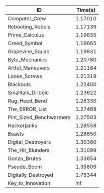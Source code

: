 |ID|Time(s)|
|-|-|
|Computer_Crew|1.17010|
|Rebooting_Rebels|1.17139|
|Prime_Calculus|1.19635|
|Creed_Symbol|1.19665|
|Grapevine_Squad|1.19831|
|Byte_Mechanics|1.20780|
|Artful_Maneuvers|1.21184|
|Loose_Screws|1.21319|
|Blackouts|1.22400|
|Smalltalk_Dribble|1.23622|
|Rug_Heed_Bend|1.26330|
|The_ERROR_List|1.27468|
|Pint_Sized_Benchwarmers|1.27503|
|Hackerjacks|1.28558|
|Beasts|1.28650|
|Digital_Destroyers|1.30380|
|The_Hit_Blunders|1.31099|
|Gonzo_Brutes|1.33654|
|Pseudo_Boom|1.35809|
|Digitally_Destroyed|1.75344|
|Key_to_Innovation|inf|
